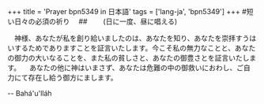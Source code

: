 +++
title = 'Prayer bpn5349 in 日本語'
tags = ['lang-ja', 'bpn5349']
+++
#短い日々の必須の祈り
　##　　     (日に一度、昼に唱える)
 
　神様、あなたが私を創り給いましたのは、あなたを知り、あなたを崇拝すうはいするためでありますことを証言いたします。今こそ私の無力なことと、あなたの御力の大いなることを、また私の貧しさと、あなたの御豊さとを証言いたします。
　あなたの他に神はいまさず、あなたは危難の中の御救いにおわし、ご自力にて存在し給う御方にまします。

-- Bahá'u'lláh
